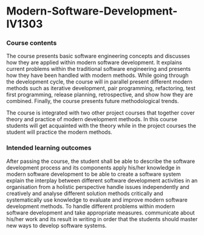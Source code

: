 # Modern-Software-Development-IV1303

### Course contents

The course presents basic software engineering concepts and discusses how they are applied within modern software development. It explains current problems within the traditional software engineering and presents how they have been handled with modern methods. While going through the development cycle, the course will in parallel present different modern methods such as iterative development, pair programming, refactoring, test first programming, release planning, retrospective, and show how they are combined. Finally, the course presents future methodological trends.

The course is integrated with two other project courses that together cover theory and practice of modern development methods. In this course students will get acquainted with the theory while in the project courses the student will practice the modern methods.

### Intended learning outcomes

After passing the course, the student shall be able to describe the software development process and its components
apply his/her knowledge in modern software development to be able to create a software system
explain the interplay between different software development activities in an organisation
from a holistic perspective handle issues independently and creatively and analyse different solution methods
critically and systematically use knowledge to evaluate and improve modern software development methods.
To handle different problems within modern software development and take appropriate measures.
communicate about his/her work and its result in writing in order that the students should master new ways to develop software systems.
